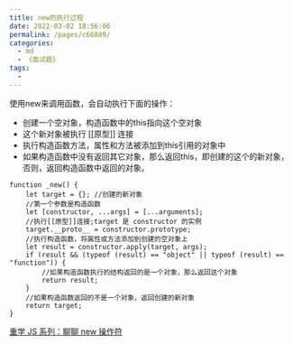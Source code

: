 ```yaml
---
title: new的执行过程
date: 2022-03-02 18:56:06
permalink: /pages/c66889/
categories:
  - md
  - 《面试题》
tags:
  - 
---
```


使用new来调用函数，会自动执行下面的操作：

- 创建一个空对象，构造函数中的this指向这个空对象
- 这个新对象被执行 [[原型]] 连接
- 执行构造函数方法，属性和方法被添加到this引用的对象中
- 如果构造函数中没有返回其它对象，那么返回this，即创建的这个的新对象，否则，返回构造函数中返回的对象。

```JS
function _new() {
    let target = {}; //创建的新对象
    //第一个参数是构造函数
    let [constructor, ...args] = [...arguments];
    //执行[[原型]]连接;target 是 constructor 的实例
    target.__proto__ = constructor.prototype;
    //执行构造函数，将属性或方法添加到创建的空对象上
    let result = constructor.apply(target, args);
    if (result && (typeof (result) == "object" || typeof (result) == "function")) {
        //如果构造函数执行的结构返回的是一个对象，那么返回这个对象
        return result;
    }
    //如果构造函数返回的不是一个对象，返回创建的新对象
    return target;
}
```


[重学 JS 系列：聊聊 new 操作符](https://juejin.cn/post/6844903789070123021)